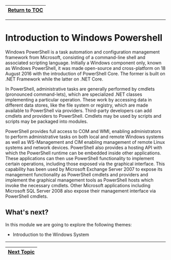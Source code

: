 |[Return to TOC](00-Table-of-Contents.md)|
|---|

---

# Introduction to Windows Powershell

Windows PowerShell is a task automation and configuration management framework from Microsoft, 
consisting of a command-line shell and associated scripting language. Initially a Windows component only, known as Windows PowerShell, it was made open-source and cross-platform on 18 August 2016 with the introduction of PowerShell Core. The former is built on .NET Framework while the latter on .NET Core.

In PowerShell, administrative tasks are generally performed by cmdlets (pronounced command-lets), which are specialized .NET classes implementing a particular operation. These work by accessing data in different data stores, like the file system or registry, which are made available to PowerShell via providers. Third-party developers can add cmdlets and providers to PowerShell. Cmdlets may be used by scripts and scripts may be packaged into modules.

PowerShell provides full access to COM and WMI, enabling administrators to perform administrative tasks on both local and remote Windows systems as well as WS-Management and CIM enabling management of remote Linux systems and network devices. PowerShell also provides a hosting API with which the PowerShell runtime can be embedded inside other applications. These applications can then use PowerShell functionality to implement certain operations, including those exposed via the graphical interface. This capability has been used by Microsoft Exchange Server 2007 to expose its management functionality as PowerShell cmdlets and providers and implement the graphical management tools as PowerShell hosts which invoke the necessary cmdlets. Other Microsoft applications including Microsoft SQL Server 2008 also expose their management interface via PowerShell cmdlets.

## What's next?
In this module we are going to explore the following themes:

* Introduction to the Windows System

---

|[Next Topic](02_intro_win_os.md)|
|---|
